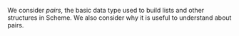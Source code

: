 We consider *pairs*, the basic data type used to build
lists and other structures in Scheme.  We also consider why it
is useful to understand about pairs.
